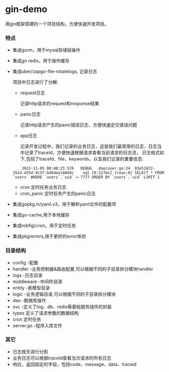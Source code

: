 # gin-demo
用gin框架搭建的一个项目结构，方便快速开发项目。

### 特点

- 集成gorm，用于mysql存储层操作

- 集成go redis，用于操作缓存

- 集成uber/zapgo-file-rotatelogs, 记录日志

  项目中日志进行了分解:

  - request日志  

    记录http请求的request和response结果

  - panic日志

    记录http请求产生的panic错误日志，方便快速定位错误问题

  - app日志

    记录开发过程中，我们记录的业务日志，这是我们最常用的日志，日志当中记录了traceId，方便快速根据请求查看当前请求的日志流，
    日志格式如下,包括了traceId、file、keywords，以及我们记录的重要信息:
    
  ```shell
      2022-11-05 00:40:23.576	DEBUG	dao/user.go:24	83e51872-35a3-455d-9c5f-bd64ee140d4c	sql	[0.527ms] [rows:0] SELECT * FROM `users` WHERE `users`.`uid` = 7777 ORDER BY `users`.`uid` LIMIT 1

  ```
  - cron 定时任务业务日志
  - cron_panic 定时任务产生的panic日志

- 集成gopkg.in/yaml.v3，用于解析yaml文件的配置项
- 集成go-cache,用于本地缓存
- 集成robfig/cron，用于定时任务
- 集成pkg/errors,用于更好的error体验

### 目录结构

- config -配置
- handler -业务控制器&路由配置,可以根据不同的子目录拆分模块handler
- logs -日志目录
- middleware -中间件目录
- entity -表模型目录
- logic -业务逻辑目录,可以根据不同的子目录拆分模块
- dao -数据库操作
- svc -定义了log、db、redis等基础服务组件的封装
- types 定义了请求参数的数据结构
- cron 定时任务
- server.go -程序入库文件

### 其它

- 日志按天进行分割
- 业务日志可以根据traceId查看当次请求的所有日志
- 响应，返回固定的字段，包括code、message、data、traceid